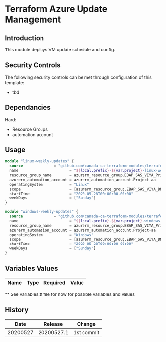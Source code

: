 # Terraform Azure Update Management

## Introduction

This module deploys VM update schedule and config.

## Security Controls

The following security controls can be met through configuration of this template:

* tbd

## Dependancies

Hard:

* Resource Groups
* automation account

## Usage

```terraform
module "linux-weekly-updates" {
  source              = "github.com/canada-ca-terraform-modules/terraform-azurerm_update_management?ref=20200527.1"
  name                       = "${local.prefix}-${var.project}-linux-weekly-updates"
  resource_group_name        = azurerm_resource_group.EBAP_SAS_VIYA_Private-rg.name
  azurerm_automation_account = azurerm_automation_account.Project-aa
  operatingSystem            = "Linux"
  scope                      = [azurerm_resource_group.EBAP_SAS_VIYA_DMZ-rg.id, azurerm_resource_group.EBAP_SAS_VIYA_Private-rg.id]
  startTime                  = "2020-05-28T00:00:00-00:00"
  weekDays                   = ["Sunday"]
}

module "windows-weekly-updates" {
  source              = "github.com/canada-ca-terraform-modules/terraform-azurerm_update_management?ref=20200527.1"
  name                       = "${local.prefix}-${var.project}-windows-weekly-updates"
  resource_group_name        = azurerm_resource_group.EBAP_SAS_VIYA_Private-rg.name
  azurerm_automation_account = azurerm_automation_account.Project-aa
  operatingSystem            = "Windows"
  scope                      = [azurerm_resource_group.EBAP_SAS_VIYA_DMZ-rg.id, azurerm_resource_group.EBAP_SAS_VIYA_Private-rg.id]
  startTime                  = "2020-05-28T00:00:00-00:00"
  weekDays                   = ["Sunday"]
}
```


## Variables Values

| Name                                    | Type   | Required | Value                                                                                                                                                                                                       |
| --------------------------------------- | ------ | -------- | ----------------------------------------------------------------------------------------------------------------------------------------------------------------------------------------------------------- |

** See variables.tf file for now for possible variables and values

## History

| Date     | Release    | Change                                                                                       |
| -------- | ---------- | -------------------------------------------------------------------------------------------- |
| 20200527 | 20200527.1 | 1st commit              |
